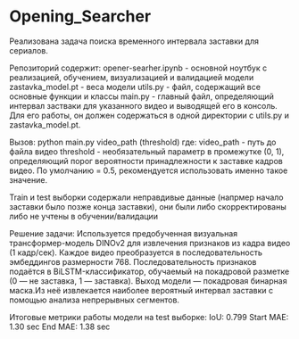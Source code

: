 # Opening_Searcher

Реализованa задача поиска временного интервала заставки для сериалов.

Репозиторий содержит:
opener-searher.ipynb - основной ноутбук с реализацией, обучением, визуализацией и валидацией модели
zastavka_model.pt - веса модели
utils.py - файл, содержащий все основные функции и классы
main.py - главный файл, определяющий интервал застваки для указанного видео и выводящей его в консоль. Для его работы, он должен содержаться в одной директории с utils.py и zastavka_model.pt.

Вызов:
python main.py video_path (threshold)
где:
  video_path - путь до файла видео
  threshold - необязательный параметр в промежутке (0, 1), определяющий порог вероятности принадлежности к заставке кадров видео. По умолчанию = 0.5, рекомендуется использовать именно такое значение.


Train и test выборки содержали неправдивые данные (напрмер начало заставки было позже конца заставки), они были либо скорректированы либо не учтены в обучении/валидации

Решение задачи:
Используется предобученная визуальная трансформер-модель DINOv2 для извлечения признаков из кадра видео (1 кадр/сек). Каждое видео преобразуется в последовательность эмбеддингов размерности 768.
Последовательность признаков подаётся в BiLSTM-классификатор, обучаемый на покадровой разметке (0 — не заставка, 1 — заставка).
Выход модели — покадровая бинарная маска.Из неё извлекается наиболее вероятный интервал заставки с помощью анализа непрерывных сегментов.

Итоговые метрики работы модели на test выборке:
IoU: 0.799
Start MAE: 1.30 sec
End MAE: 1.38 sec
